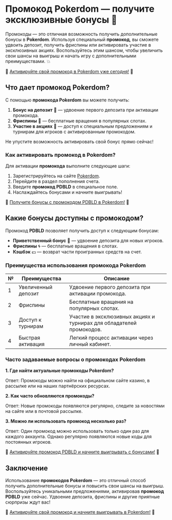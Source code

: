 # Промокод Pokerdom — получите эксклюзивные бонусы 🎁

Промокоды — это отличная возможность получить дополнительные бонусы в **Pokerdom**. Используя специальный **промокод**, вы сможете удвоить депозит, получить фриспины или активировать участие в эксклюзивных акциях. Воспользуйтесь этим шансом, чтобы увеличить свои шансы на выигрыш и начать игру с дополнительными преимуществами. 💥

🔗 [Активируйте свой промокод в Pokerdom уже сегодня!](https://brandplay.link/4k77v2yx) 🔗

## Что дает промокод Pokerdom?

С помощью **промокода Pokerdom** вы можете получить:

1. **Бонус на депозит** 💸 — удвоение первого депозита при активации промокода.
2. **Фриспины** 🎰 — бесплатные вращения в популярных слотах.
3. **Участие в акциях** 🎉 — доступ к специальным предложениям и турнирам для игроков с активированным промокодом.

Не упустите возможность активировать свой бонус прямо сейчас!

### Как активировать промокод в Pokerdom?

Для активации **промокода** выполните следующие шаги:

1. Зарегистрируйтесь на сайте [Pokerdom](https://brandplay.link/4k77v2yx).
2. Перейдите в раздел пополнения счета.
3. Введите **промокод PDBLD** в специальное поле.
4. Наслаждайтесь бонусами и начните выигрывать!

🔗 [Получите бонусы с промокодом PDBLD в Pokerdom!](https://brandplay.link/4k77v2yx) 🔗

## Какие бонусы доступны с промокодом?

Промокод **PDBLD** позволяет получить доступ к следующим бонусам:

- **Приветственный бонус** 🎁 — удвоение депозита для новых игроков.
- **Фриспины** 🌀 — бесплатные вращения в слотах.
- **Кэшбэк** 💵 — возврат части проигранных средств на счет.

### Преимущества использования промокода Pokerdom

| №  | Преимущества             | Описание                                                         |
|----|--------------------------|------------------------------------------------------------------|
| 1  | Увеличенный депозит       | Удвоение первого депозита при активации промокода.                |
| 2  | Фриспины                  | Бесплатные вращения на популярных слотах.                         |
| 3  | Доступ к турнирам         | Участие в эксклюзивных акциях и турнирах для обладателей промокодов. |
| 4  | Быстрая активация         | Легкий процесс активации через личный кабинет.                    |

### Часто задаваемые вопросы о промокодах Pokerdom

**1. Где найти актуальные промокоды Pokerdom?**

Ответ: Промокоды можно найти на официальном сайте казино, в рассылке или на наших партнёрских ресурсах.

**2. Как часто обновляются промокоды?**

Ответ: Новые промокоды появляются регулярно, следите за новостями на сайте или в почтовой рассылке.

**3. Можно ли использовать промокод несколько раз?**

Ответ: Один промокод можно использовать только один раз для каждого аккаунта. Однако регулярно появляются новые коды для постоянных игроков.

🔗 [Активируйте промокод PDBLD и начните выигрывать с бонусами!](https://brandplay.link/4k77v2yx) 🔗

## Заключение

Использование **промокодов Pokerdom** — это отличный способ получить дополнительные бонусы и повысить свои шансы на выигрыш. Воспользуйтесь уникальными предложениями, активировав **промокод PDBLD** уже сейчас. Удвоение депозита, фриспины и другие приятные сюрпризы ждут вас!

🔗 [Активируйте свой промокод и начните выигрывать в Pokerdom!](https://brandplay.link/4k77v2yx) 🔗
